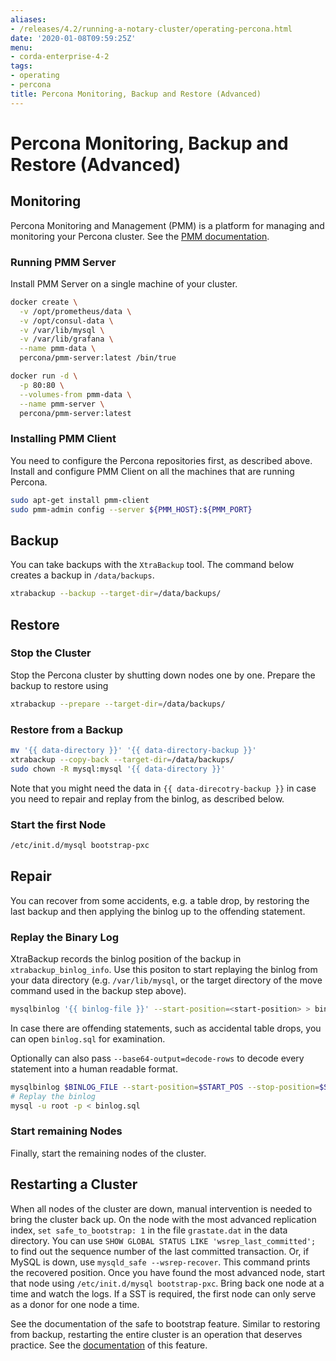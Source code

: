 ```yaml
---
aliases:
- /releases/4.2/running-a-notary-cluster/operating-percona.html
date: '2020-01-08T09:59:25Z'
menu:
- corda-enterprise-4-2
tags:
- operating
- percona
title: Percona Monitoring, Backup and Restore (Advanced)
---
```



# Percona Monitoring, Backup and Restore (Advanced)


## Monitoring

Percona Monitoring and Management (PMM) is a platform for managing and
monitoring your Percona cluster.  See the [PMM documentation](https://www.percona.com/doc/percona-monitoring-and-management/index.html).


### Running PMM Server

Install PMM Server on a single machine of your cluster.

```sh
docker create \
  -v /opt/prometheus/data \
  -v /opt/consul-data \
  -v /var/lib/mysql \
  -v /var/lib/grafana \
  --name pmm-data \
  percona/pmm-server:latest /bin/true

docker run -d \
  -p 80:80 \
  --volumes-from pmm-data \
  --name pmm-server \
  percona/pmm-server:latest
```


### Installing PMM  Client

You need to configure the Percona repositories first, as described above.
Install and configure PMM Client on all the machines that are running Percona.

```sh
sudo apt-get install pmm-client
sudo pmm-admin config --server ${PMM_HOST}:${PMM_PORT}
```


## Backup

You can take backups with the `XtraBackup` tool. The command below creates a
backup in `/data/backups`.

```sh
xtrabackup --backup --target-dir=/data/backups/
```


## Restore


### Stop the Cluster

Stop the Percona cluster by shutting down nodes one by one. Prepare the backup to restore using

```sh
xtrabackup --prepare --target-dir=/data/backups/
```


### Restore from a Backup

```sh
mv '{{ data-directory }}' '{{ data-directory-backup }}'
xtrabackup --copy-back --target-dir=/data/backups/
sudo chown -R mysql:mysql '{{ data-directory }}'
```

Note that you might need the data in `{{ data-direcotry-backup }}` in case you
need to repair and replay from the binlog, as described below.


### Start the first Node

```sh
/etc/init.d/mysql bootstrap-pxc
```


## Repair

You can recover from some accidents, e.g. a table drop, by restoring the last
backup and then applying the binlog up to the offending statement.


### Replay the Binary Log

XtraBackup records the binlog position of the backup in
`xtrabackup_binlog_info`. Use this positon to start replaying the binlog from
your data directory (e.g. `/var/lib/mysql`, or the target directory of the move command
used in the backup step above).

```sh
mysqlbinlog '{{ binlog-file }}' --start-position=<start-position> > binlog.sql
```

In case there are offending statements, such as
accidental table drops, you can open `binlog.sql` for examination.

Optionally can also pass `--base64-output=decode-rows` to decode every statement into a human readable format.

```sh
mysqlbinlog $BINLOG_FILE --start-position=$START_POS --stop-position=$STOP_POS > binlog.sql
# Replay the binlog
mysql -u root -p < binlog.sql
```


### Start remaining Nodes

Finally, start the remaining nodes of the cluster.


## Restarting a Cluster

When all nodes of the cluster are down, manual intervention is needed to bring
the cluster back up. On the node with the most advanced replication index,
`set safe_to_bootstrap: 1` in the file `grastate.dat` in the data directory.
You can use `SHOW GLOBAL STATUS LIKE 'wsrep_last_committed';` to find out the
sequence number of the last committed transaction. Or, if MySQL is down, use
`mysqld_safe --wsrep-recover`. This command prints the recovered position.
Once you have found the most advanced node, start that node using
`/etc/init.d/mysql bootstrap-pxc`. Bring back one node at a time and watch
the logs. If a SST is required, the first node can only serve as a donor for
one node a time.

See the documentation of the safe to bootstrap feature. Similar to restoring
from backup, restarting the entire cluster is an operation that deserves
practice. See the [documentation](http://galeracluster.com/2016/11/introducing-the-safe-to-bootstrap-feature-in-galera-cluster/)
of this feature.

